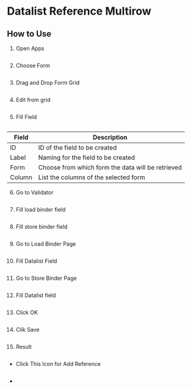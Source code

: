 # Datalist Reference Multirow

## How to Use

1. Open Apps

<img src="https://raw.githubusercontent.com/kinnara-digital-studio/kecak-workflow/master/docs/assets/dataRefMultirow_chooseApps.png" alt="" />


2. Choose Form

<img src="https://raw.githubusercontent.com/kinnara-digital-studio/kecak-workflow/master/docs/assets/dataRefMultirow_chooseForm.png" alt="" />


3. Drag and Drop Form Grid

<img src="https://raw.githubusercontent.com/kinnara-digital-studio/kecak-workflow/master/docs/assets/dataRefMultirow_dragDrop.png" alt="" />


4. Edit from grid

<img src="https://raw.githubusercontent.com/kinnara-digital-studio/kecak-workflow/master/docs/assets/dataRefMultirow_edit.png" alt="" />


5. Fill Field

<img src="https://raw.githubusercontent.com/kinnara-digital-studio/kecak-workflow/master/docs/assets/dataRefMultirow_fillField.png" alt="" />

|Field|Description|
|-|-|
|ID|ID of the field to be created|
|Label|Naming for the field to be created|
|Form|Choose from which form the data will be retrieved|
|Column|List the columns of the selected form|


6. Go to Validator

<img src="https://raw.githubusercontent.com/kinnara-digital-studio/kecak-workflow/master/docs/assets/dataRefMultirow_fillLoadandStoreBinder.png" alt="" />


7. Fill load binder field

<img src="https://raw.githubusercontent.com/kinnara-digital-studio/kecak-workflow/master/docs/assets/dataRefMultirow_fillLoadBinder.png" alt="" />


8. Fill store binder field

<img src="https://raw.githubusercontent.com/kinnara-digital-studio/kecak-workflow/master/docs/assets/dataRefMultirow_fillStoreBinder.png" alt="" />


9. Go to Load Binder Page

<img src="https://raw.githubusercontent.com/kinnara-digital-studio/kecak-workflow/master/docs/assets/dataRefMultirow_loadBinderPage.png" alt="" />


10. Fill Datalist Field

<img src="https://raw.githubusercontent.com/kinnara-digital-studio/kecak-workflow/master/docs/assets/dataRefMultirow_loadBinderFill.png" alt="" />


11. Go to Store Binder Page

<img src="https://raw.githubusercontent.com/kinnara-digital-studio/kecak-workflow/master/docs/assets/dataRefMultirow_storeBinderPage.png" alt="" />


12. Fill Datalist field

<img src="https://raw.githubusercontent.com/kinnara-digital-studio/kecak-workflow/master/docs/assets/dataRefMultirow_loadBinderFill.png" alt="" />


13. Click OK

<img src="https://raw.githubusercontent.com/kinnara-digital-studio/kecak-workflow/master/docs/assets/dataRefMultirow_ok.png" alt="" />


14. Clik Save

<img src="https://raw.githubusercontent.com/kinnara-digital-studio/kecak-workflow/master/docs/assets/dataRefMultirow_save.png" alt="" />


15. Result

<img src="https://raw.githubusercontent.com/kinnara-digital-studio/kecak-workflow/master/docs/assets/dataRefMultirow_result.png" alt="" />

- Click This Icon for Add Reference

<img src="https://raw.githubusercontent.com/kinnara-digital-studio/kecak-workflow/master/docs/assets/dataRefMultirow_result2.png" alt="" />

- 

<img src="https://raw.githubusercontent.com/kinnara-digital-studio/kecak-workflow/master/docs/assets/dataRefMultirow_result3.png" alt="" />

<img src="https://raw.githubusercontent.com/kinnara-digital-studio/kecak-workflow/master/docs/assets/dataRefMultirow_result4.png" alt="" />

<img src="https://raw.githubusercontent.com/kinnara-digital-studio/kecak-workflow/master/docs/assets/dataRefMultirow_result5.png" alt="" />

<img src="https://raw.githubusercontent.com/kinnara-digital-studio/kecak-workflow/master/docs/assets/dataRefMultirow_result6.png" alt="" />

